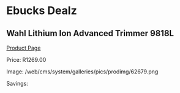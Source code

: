 
# Ebucks Dealz
## Wahl Lithium Ion Advanced Trimmer 9818L
[Product Page](https://www.ebucks.com/web/shop/productSelected.do?prodId=1191183526&catId=1186081080)

Price: R1269.00

Image: /web/cms/system/galleries/pics/prodimg/62679.png

Savings: 


	
